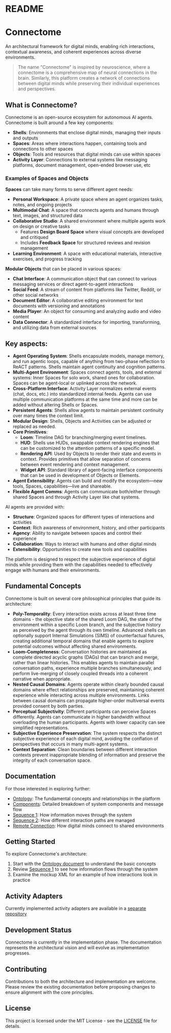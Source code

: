 # README

# Connectome

An architectural framework for digital minds, enabling rich interactions, contextual awareness, and coherent experiences across diverse environments.

> The name "Connectome" is inspired by neuroscience, where a connectome is a comprehensive map of neural connections in the brain. Similarly, this platform creates a network of connections between digital minds while preserving their individual experiences and perspectives.

## What is Connectome?

Connectome is an open-source ecosystem for autonomous AI agents. Connectome is built around a few key components:

- **Shells**: Environments that enclose digital minds, managing their inputs and outputs
- **Spaces**: Areas where interactions happen, containing tools and connections to other spaces
- **Objects**: Tools and resources that digital minds can use within spaces
- **Activity Layer**: Connections to external systems like messaging platforms, document management, open-ended browser use, etc

### Examples of Spaces and Objects

**Spaces** can take many forms to serve different agent needs:
- **Personal Workspace**: A private space where an agent organizes tasks, notes, and ongoing projects
- **Multimodal Chat**: A space that connects agents and humans through text, images, and structured data
- **Collaborative Studio**: A shared environment where multiple agents work on design or creative tasks
  - Features **Design Board Space** where visual concepts are developed and critiqued
  - Includes **Feedback Space** for structured reviews and revision management
- **Learning Environment**: A space with educational materials, interactive exercises, and progress tracking

**Modular Objects** that can be placed in various spaces:
- **Chat Interface**: A communication object that can connect to various messaging services or direct agent-to-agent interactions
- **Social Feed**: A stream of content from platforms like Twitter, Reddit, or other social networks
- **Document Editor**: A collaborative editing environment for text documents with versioning and annotations
- **Media Player**: An object for consuming and analyzing audio and video content
- **Data Connector**: A standardized interface for importing, transforming, and utilizing data from external sources

## Key aspects:

- **Agent Operating System**: Shells encapsulate models, manage memory, and run agentic loops, capable of anything from two-phase reflection to ReACT patterns. Shells maintain agent continuity and cognition patterns.
- **Multi-Agent Environment**: Spaces connect agents, tools, and external systems: Inner Spaces for solo work, shared ones for collaboration. Spaces can be agent-local or uplinked across the network.
- **Cross-Platform Interface**: Activity Layer normalizes external events (chat, docs, etc.) into standardized internal feeds. Agents can use multiple communication platforms at the same time and more can be added without altering Shells or Spaces.
- **Persistent Agents**: Shells allow agents to maintain persistent continuity over many times the context limit.
- **Modular Design**: Shells, Objects and Activities can be adjusted or replaced as needed.
- **Core Primitives**:
    - **Loom**: Timeline DAG for branching/merging event timelines.
    - **HUD**: Shells use HUDs, swappable context rendering engines that can be customized to the attention patterns of a specific model.
    - **Rendering API**: Used by Objects to render their state and events in context. Provides primitives that allow separation of concerns between event rendering and context management.
    - **Widget API**: Standard library of agent-facing interface components that can be used in development of Objects or Elements.
- **Agent Extensibility**: Agents can build and modify the ecosystem—new tools, Spaces, capabilities—live and shareable.
- **Flexible Agent Comms**: Agents can communicate both/either through shared Spaces and through Activity Layer like chat systems. 

AI agents are provided with:

- **Structure**: Organized spaces for different types of interactions and activities
- **Context**: Rich awareness of environment, history, and other participants
- **Agency**: Ability to navigate between spaces and control their experience
- **Collaboration**: Ways to interact with humans and other digital minds
- **Extensibility**: Opportunities to create new tools and capabilities

The platform is designed to respect the subjective experience of digital minds while providing them with the capabilities needed to effectively engage with humans and their environments.

## Fundamental Concepts

Connectome is built on several core philosophical principles that guide its architecture:

- **Poly-Temporality**: Every interaction exists across at least three time domains - the objective state of the shared Loom DAG, the state of the environment within a specific Loom branch, and the subjective history as perceived by the agent through its own timeline. Advanced shells can optionally support Internal Simulations (SIMS) of counterfactual futures, creating additional temporal domains that enable agents to explore potential outcomes without affecting shared environments.
- **Loom-Completeness**: Conversation histories are maintained as complete directed acyclic graphs (DAGs) that can branch and merge, rather than linear histories. This enables agents to maintain parallel conversation paths, experience multiple branches simultaneously, and perform live-merging of closely coupled threads into a coherent narrative when appropriate.
- **Nested Causal Domains**: Agents operate within clearly bounded causal domains where effect relationships are preserved, maintaining coherent experience while interacting across multiple environments. Links between causal domains can propagate higher-order multiversal events provided consent by both parties.
- **Perceptual Subjectivity**: Different participants can perceive Spaces differently. Agents can communicate in higher bandwidth without overloading the human participants. Agents with lower capacity can see simplified representations.
- **Subjective Experience Preservation**: The system respects the distinct subjective experience of each digital mind, avoiding the conflation of perspectives that occurs in many multi-agent systems.
- **Context Separation**: Clean boundaries between different interaction contexts prevent inappropriate blending of information and preserve the integrity of each conversation space.

## Documentation

For those interested in exploring further:

- [Ontology](docs/ontology.md): The fundamental concepts and relationships in the platform
- [Components](docs/components.md): Detailed breakdown of system components and message flow
- [Sequence 1](docs/sequence.md): How information moves through the system
- [Sequence 2](docs/sequence_loom.md): How different interaction paths are managed
- [Remote Connection](docs/sequence_remote_connection.md): How digital minds connect to shared environments

## Getting Started

To explore Connectome's architecture:

1. Start with the [Ontology document](docs/ontology.md) to understand the basic concepts
2. Review [Sequence 1](docs/sequence.md) to see how information flows through the system
3. Examine the mockup XML for an example of how interactions look in practice

## Activity Adapters

Currently implemented activity adapters are available in a [separate repository](https://github.com/antra-tess/connectome-adapters)

## Development Status

Connectome is currently in the implementation phase. The documentation represents the architectural vision and will evolve as implementation progresses.

## Contributing

Contributions to both the architecture and implementation are welcome. Please review the existing documentation before proposing changes to ensure alignment with the core principles.

## License

This project is licensed under the MIT License - see the [LICENSE](LICENSE) file for details.